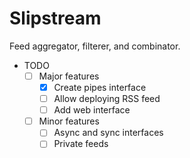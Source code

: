 # Slipstream

Feed aggregator, filterer, and combinator.

- TODO
  - [ ] Major features
    - [x] Create pipes interface
    - [ ] Allow deploying RSS feed
    - [ ] Add web interface
  - [ ] Minor features
    - [ ] Async and sync interfaces
    - [ ] Private feeds

